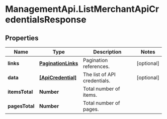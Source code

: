 # ManagementApi.ListMerchantApiCredentialsResponse

## Properties

Name | Type | Description | Notes
------------ | ------------- | ------------- | -------------
**links** | [**PaginationLinks**](PaginationLinks.md) | Pagination references. | [optional] 
**data** | [**[ApiCredential]**](ApiCredential.md) | The list of API credentials. | [optional] 
**itemsTotal** | **Number** | Total number of items. | 
**pagesTotal** | **Number** | Total number of pages. | 


